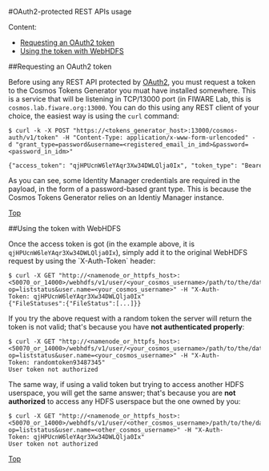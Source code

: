 #<a name="top"></a>OAuth2-protected REST APIs usage

Content:<br>

* [Requesting an OAuth2 token](#section1)
* [Using the token with WebHDFS](#section2)

##<a name="section1"></a>Requesting an OAuth2 token

Before using any REST API protected by [OAuth2](http://oauth.net/2/), you must request a token to the Cosmos Tokens Generator you muat have installed somewhere. This is a service that will be listening in TCP/13000 port (in FIWARE Lab, this is `cosmos.lab.fiware.org:13000`. You can do this using any REST client of your choice, the easiest way is using the `curl` command:

    $ curl -k -X POST "https://<tokens_generator_host>:13000/cosmos-auth/v1/token" -H "Content-Type: application/x-www-form-urlencoded" -d "grant_type=password&username=<registered_email_in_imd>&password=<password_in_idm>"
     {"access_token": "qjHPUcnW6leYAqr3Xw34DWLQlja0Ix", "token_type": "Bearer", "expires_in": 3600, "refresh_token": "V2Wlk7aFCnElKlW9BOmRzGhBtqgR2z"}

As you can see, some Identity Manager credentials are required in the payload, in the form of a password-based grant type. This is because the Cosmos Tokens Generator relies on an Identiy Manager instance.

[Top](#top)

##<a name="section2"></a>Using the token with WebHDFS

Once the access token is got (in the example above, it is `qjHPUcnW6leYAqr3Xw34DWLQlja0Ix`), simply add it to the original WebHDFS request by using the \`X-Auth-Token\` header:

    $ curl -X GET "http://<namenode_or_httpfs_host>:<50070_or_14000>/webhdfs/v1/user/<your_cosmos_username>/path/to/the/data?op=liststatus&user.name=<your_cosmos_username>" -H "X-Auth-Token: qjHPUcnW6leYAqr3Xw34DWLQlja0Ix"
    {"FileStatuses":{"FileStatus":[...]}}

If you try the above request with a random token the server will return the token is not valid; that's because you have <b>not authenticated properly</b>:

    $ curl -X GET "http://<namenode_or_httpfs_host>:<50070_or_14000>/webhdfs/v1/user/<your_cosmos_username>/path/to/the/data?op=liststatus&user.name=<your_cosmos_username>" -H "X-Auth-Token: randomtoken93487345"
    User token not authorized

The same way, if using a valid token but trying to access another HDFS userspace, you will get the same answer; that's because you are <b>not authorized</b> to access any HDFS userspace but the one owned by you:

    $ curl -X GET "http://<namenode_or_httpfs_host>:<50070_or_14000>/webhdfs/v1/user/<other_cosmos_username>/path/to/the/data?op=liststatus&user.name=<other_cosmos_username>" -H "X-Auth-Token: qjHPUcnW6leYAqr3Xw34DWLQlja0Ix"
    User token not authorized

[Top](#top)
